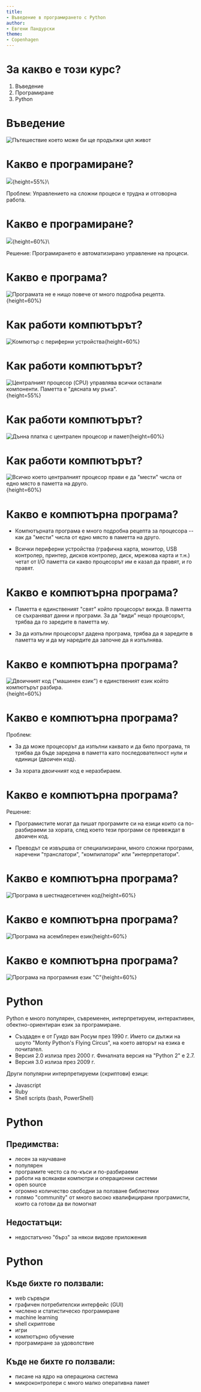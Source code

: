 ```yaml
---
title:
- Въведение в програмирането с Python
author:
- Евгени Пандурски
theme:
- Copenhagen
---
```


# За какво е този курс?

1. Въведение
2. Програмиране
3. Python

# Въведение

![Пътешествие което може би ще продължи цял живот](img/woodrouter.jpg)

# Какво е програмиране?
![](img/captain.png){height=55%}\

Проблем: Управлението на сложни процеси е трудна и отговорна работа.

# Какво е програмиране?
![](img/car-assembly-line.jpg){height=60%}\

Решение: Програмирането е автоматизирано управление на процеси.

# Какво е програма?

![Програмата не е нищо повече от много подробна
рецепта.](img/algorithm.gif){height=60%}

# Как работи компютърът?
![Компютър с периферни устройства](img/computer.jpg){height=60%}

# Как работи компютърът?
![Централният процесор (CPU) управлява всички останали
компоненти. Паметта е "дясната му
ръка".](img/computer-system-io.png){height=55%}

# Как работи компютърът?
![Дънна платка с централен процесор и памет](img/mainboard.jpg){height=60%}

# Как работи компютърът?
![Всичко което централният процесор прави е да "мести" числа от едно
място в паметта на друго.](img/memory_mapped_io.jpg){height=60%}

# Какво е компютърна програма?

* Компютърната програма е много подробна рецепта за процесора -- как
  да "мести" числа от едно място в паметта на друго.

* Всички периферни устройства (графична карта, монитор, USB контролер,
  принтер, дисков контролер, диск, мрежова карта и т.н.) четат от I/O
  паметта си какво процесорът им е казал да правят, и го правят.

# Какво е компютърна програма?

* Паметта е единственият "свят" който процесорът вижда. В паметта се
  съхраняват данни и програми. За да "види" нещо процесорът, трябва да
  го заредите в паметта му.

* За да изпълни процесорът дадена програма, трябва да я заредите в
  паметта му и да му наредите да започне да я изпълнява.

# Какво е компютърна програма?

![Двоичният код ("машинен език") е единственият език който компютърът
разбира.](img/binary-program.jpg){height=60%}

# Какво е компютърна програма?

Проблем:

* За да може процесорът да изпълни каквато и да било програма, тя
  трябва да бъде заредена в паметта като последователност нули и
  единици (двоичен код).

* За хората двоичният код е неразбираем.

# Какво е компютърна програма?

Решение:

* Програмистите могат да пишат програмите си на езици които са
  по-разбираеми за хората, след което тези програми се превеждат в
  двоичен код.
  
* Преводът се извършва от специализирани, много сложни програми,
  наречени "транслатори", "компилатори" или "интерпретатори".

# Какво е компютърна програма?

![Програма в шестнадесетичен код](img/hex-program.png){height=60%}

# Какво е компютърна програма?

![Програма на асемблерен език](img/assembly-program.gif){height=60%}

# Какво е компютърна програма?

![Програма на програмния език "C"](img/c-program.png){height=60%}

# Python

Python е много популярен, съвременен, интерпретируем, интерактивен,
обектно-ориентиран език за програмиране.

* Създаден е от Гуидо ван Росум през 1990 г. Името си дължи на шоуто
  "Monty Python's Flying Circus", на което авторът на езика е
  почитател.
* Версия 2.0 излиза през 2000 г. Финалната версия на "Python 2" е 2.7.
* Версия 3.0 излиза през 2009 г.

Други популярни интерпретируеми (скриптови) езици:

* Javascript
* Ruby
* Shell scripts (bash, PowerShell)

# Python

## Предимства:

* лесен за научаване
* популярен
* програмите често са по-къси и по-разбираеми
* работи на всякакви компютри и операционни системи
* open source
* огромно количество свободни за ползване библиотеки
* голямо "community" от много високо квалифицирани програмисти, които
  са готови да ви помогнат

## Недостатъци:

* недостатъчно "бърз" за някои видове приложения

# Python

## Къде бихте го ползвали:

* web сървъри
* графичен потребителски интерфейс (GUI)
* числено и статистическо програмиране
* machine learning
* shell скриптове
* игри
* компютърно обучение
* програмиране за удоволствие

## Къде не бихте го ползвали:

* писане на ядро на операциона система
* микроконтролери с много малко оперативна памет
